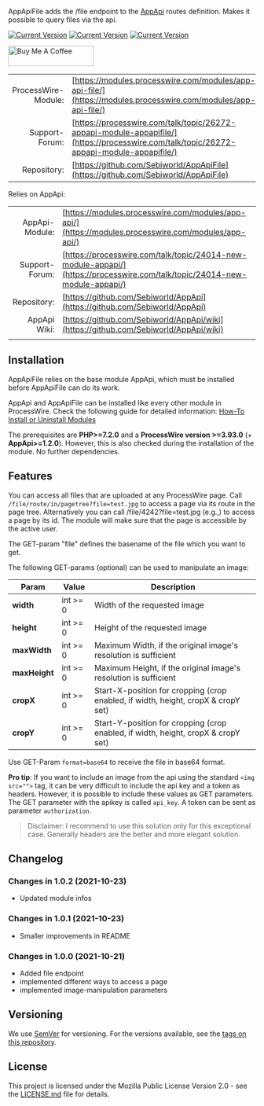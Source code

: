 AppApiFile adds the /file endpoint to the [AppApi](https://modules.processwire.com/modules/app-api/) routes definition. Makes it possible to query files via the api.

[![Current Version](https://img.shields.io/github/v/tag/Sebiworld/AppApiFile?label=Current%20Version)](https://img.shields.io/github/v/tag/Sebiworld/AppApiFile?label=Current%20Version) [![Current Version](https://img.shields.io/github/issues-closed-raw/Sebiworld/AppApiFile?color=%2356d364)](https://img.shields.io/github/issues-closed-raw/Sebiworld/AppApiFile?color=%2356d364) [![Current Version](https://img.shields.io/github/issues-raw/Sebiworld/AppApiFile)](https://img.shields.io/github/issues-raw/Sebiworld/AppApiFile)

<a href="https://www.buymeacoffee.com/Sebi.dev" target="_blank"><img src="https://cdn.buymeacoffee.com/buttons/default-orange.png" alt="Buy Me A Coffee" height="41" width="174"></a>

| | |
| ------------------: | -------------------------------------------------------------------------- |
| ProcessWire-Module: | [https://modules.processwire.com/modules/app-api-file/](https://modules.processwire.com/modules/app-api-file/)                                                                    |
|      Support-Forum: | [https://processwire.com/talk/topic/26272-appapi-module-appapifile/](https://processwire.com/talk/topic/26272-appapi-module-appapifile/)                                                                      |
|         Repository: | [https://github.com/Sebiworld/AppApiFile](https://github.com/Sebiworld/AppApiFile) |

Relies on AppApi:

| | |
| ------------------: | -------------------------------------------------------------------------- |
| AppApi-Module: | [https://modules.processwire.com/modules/app-api/](https://modules.processwire.com/modules/app-api/)                                                                    |
|      Support-Forum: | [https://processwire.com/talk/topic/24014-new-module-appapi/](https://processwire.com/talk/topic/24014-new-module-appapi/)                                                                      |
|         Repository: | [https://github.com/Sebiworld/AppApi](https://github.com/Sebiworld/AppApi) |
| AppApi Wiki: | [https://github.com/Sebiworld/AppApi/wiki](https://github.com/Sebiworld/AppApi/wiki) |
| | |

<a name="installation"></a>

## Installation

AppApiFile relies on the base module AppApi, which must be installed before AppApiFile can do its work.

AppApi and AppApiFile can be installed like every other module in ProcessWire. Check the following guide for detailed information: [How-To Install or Uninstall Modules](http://modules.processwire.com/install-uninstall/)

The prerequisites are **PHP>=7.2.0** and a **ProcessWire version >=3.93.0** (+ **AppApi>=1.2.0**). However, this is also checked during the installation of the module. No further dependencies.

<a name="features"></a>

## Features

You can access all files that are uploaded at any ProcessWire page. Call `/file/route/in/pagetree?file=test.jpg` to access a page via its route in the page tree. Alternatively you can call /file/4242?file=test.jpg (e.g.,) to access a page by its id. The module will make sure that the page is accessible by the active user.

The GET-param "file" defines the basename of the file which you want to get.

The following GET-params (optional) can be used to manipulate an image:

| Param         | Value    | Description                                                                       |
| ------------- | -------- | --------------------------------------------------------------------------------- |
| **width**     | int >= 0 | Width of the requested image                                                      |
| **height**    | int >= 0 | Height of the requested image                                                     |
| **maxWidth**  | int >= 0 | Maximum Width, if the original image's resolution is sufficient                   |
| **maxHeight** | int >= 0 | Maximum Height, if the original image's resolution is sufficient                  |
| **cropX**     | int >= 0 | Start-X-position for cropping (crop enabled, if width, height, cropX & cropY set) |
| **cropY**     | int >= 0 | Start-Y-position for cropping (crop enabled, if width, height, cropX & cropY set) |

Use GET-Param `format=base64` to receive the file in base64 format.

**Pro tip**: If you want to include an image from the api using the standard `<img src="">` tag, it can be very difficult to include the api key and a token as headers. However, it is possible to include these values as GET parameters. The GET parameter with the apikey is called `api_key`. A token can be sent as parameter `authorization`.

> Disclaimer: I recommend to use this solution only for this exceptional case. Generally headers are the better and more elegant solution.

<a name="changelog"></a>

## Changelog

### Changes in 1.0.2 (2021-10-23)

- Updated module infos

### Changes in 1.0.1 (2021-10-23)

- Smaller improvements in README

### Changes in 1.0.0 (2021-10-21)

- Added file endpoint
- implemented different ways to access a page
- implemented image-manipulation parameters

<a name="versioning"></a>

## Versioning

We use [SemVer](http://semver.org/) for versioning. For the versions available, see the [tags on this repository](https://github.com/Sebiworld/AppApiFile/tags).

<a name="license"></a>

## License

This project is licensed under the Mozilla Public License Version 2.0 - see the [LICENSE.md](LICENSE.md) file for details.
